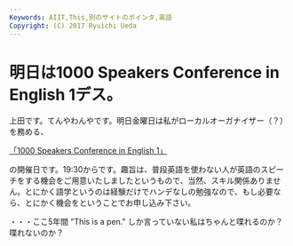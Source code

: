```yaml
---
Keywords: AIIT,This,別のサイトのポインタ,英語
Copyright: (C) 2017 Ryuichi Ueda
---
```


# <!--:ja-->明日は1000 Speakers Conference in English 1デス。<!--:-->
<!--:ja-->上田です。てんやわんやです。明日金曜日は私がローカルオーガナイザー（？）を務める、

<a href="http://1000.doorkeeper.jp/events/7292" target="_blank">「1000 Speakers Conference in English 1」</a>

の開催日です。19:30からです。趣旨は、普段英語を使わない人が英語のスピーチをする機会をご用意いたしましたというもので、当然、スキル関係ありません。とにかく語学というのは経験だけでハンデなしの勉強なので、もし必要なら、とにかく機会をということでお申し込み下さい。

・・・ここ5年間 "This is a pen." しか言っていない私はちゃんと喋れるのか？喋れないのか？<!--:-->
